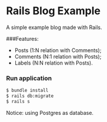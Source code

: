 # Rails Blog Example

A simple example blog made with Rails.

###Features:
- Posts (1:N relation with Comments);
- Comments (N:1 relation with Posts);
- Labels (N:N relation with Posts).

### Run application
```bash
$ bundle install
$ rails db:migrate 
$ rails s
```
Notice: using Postgres as database.


